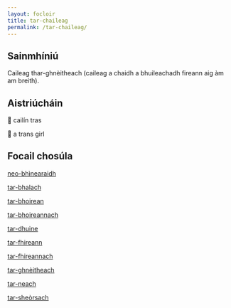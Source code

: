 ```yaml
---
layout: focloir
title: tar-chaileag
permalink: /tar-chaileag/
---
```


## Sainmhíniú

Caileag thar-ghnèitheach (caileag a chaidh a bhuileachadh fireann aig àm am breith).

## Aistriúcháin

&#x1f3f4;&#xe0067;&#xe0062;&#xe0073;&#xe0063;&#xe0074;&#xe007f; cailín tras

&#x1f3f4;&#xe0067;&#xe0062;&#xe0065;&#xe006e;&#xe0067;&#xe007f; a trans girl

## Focail chosúla

[neo-bhìnearaidh](https://faclair.lgbt/neo-bhinearaidh)

[tar-bhalach](https://faclair.lgbt/tar-bhalach)

[tar-bhoirean](https://faclair.lgbt/tar-bhoireann)

[tar-bhoireannach](https://faclair.lgbt/tar-bhoireannach)

[tar-dhuine](https://faclair.lgbt/tar-dhuine)

[tar-fhireann](https://faclair.lgbt/tar-fhireann)

[tar-fhireannach](https://faclair.lgbt/tar-fhireannach)

[tar-ghnèitheach](https://faclair.lgbt/tar-ghneitheach)

[tar-neach](https://faclair.lgbt/tar-neach)

[tar-sheòrsach](https://faclair.lgbt/tar-sheorsach)